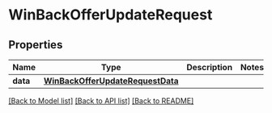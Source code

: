 # WinBackOfferUpdateRequest

## Properties
Name | Type | Description | Notes
------------ | ------------- | ------------- | -------------
**data** | [**WinBackOfferUpdateRequestData**](WinBackOfferUpdateRequestData.md) |  | 

[[Back to Model list]](../README.md#documentation-for-models) [[Back to API list]](../README.md#documentation-for-api-endpoints) [[Back to README]](../README.md)


